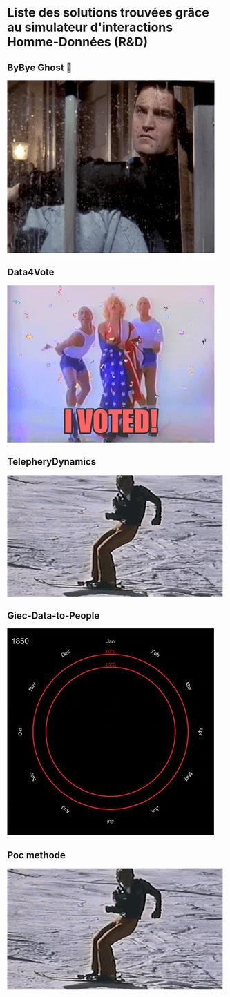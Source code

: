 # Liste des solutions trouvées grâce au simulateur d'interactions Homme-Données (R&D)

## ByBye Ghost 👻

[![Illustration](https://github.com/datactivist/hdi_solution/raw/main/images/alone.gif)](https://datactivist.coop/hdi_solution/ByBye%20Ghost%20%F0%9F%91%BB.html)

## Data4Vote

[![Illustration](https://github.com/datactivist/hdi_solution/raw/main/images/vote.gif)](https://datactivist.coop/hdi_solution/Vote4Data🗳%EF%B8%8F.html)

## TelepheryDynamics

[![Illustration](https://github.com/datactivist/hdi_solution/raw/main/images/telepheric.gif)](https://datactivist.coop/hdi_solution/TelepheryDynamics.html)

## Giec-Data-to-People

[![Illustration](https://github.com/datactivist/hdi_solution/raw/main/images/giec_data.gif)](https://giec-data-to-people-gem.vercel.app/)

## Poc methode

[![Illustration](https://github.com/datactivist/hdi_solution/raw/main/images/telepheric.gif)](https://datactivist.coop/hdi_solution/poc_method.html)

